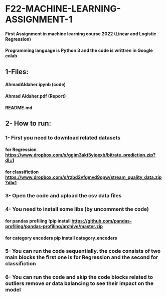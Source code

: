 # F22-MACHINE-LEARNING-ASSIGNMENT-1
#### First Assignment in machine learning course 2022 (Linear and Logistic Regression)
#### Programming language is Python 3 and the code is writtren in Google colab
## 1-Files:
#### AhmadAldaher.ipynb (code)
#### Ahmad Aldaher.pdf (Report)
#### README.md
## 2- How to run:
### 1- First you need to download related datasets
#### for Regression https://www.dropbox.com/s/ggim3akt5yjoexb/bitrate_prediction.zip?dl=1
#### for classifiction https://www.dropbox.com/s/rzbd2vfgmvd9opw/stream_quality_data.zip?dl=1
### 3- Open the code and upload the csv data files
### 4- You need to install some libs (by uncomment the code) 
#### for pandas profiling !pip install https://github.com/pandas-profiling/pandas-profiling/archive/master.zip
#### for category encoders pip install category_encoders
### 5- You can run the code sequentially. the code consists of two main blocks the first one is for Regression and the second for classifiction
### 6- You can run the code and  skip the code blocks related to outliers remove or data balancing to see their impact on the model  
